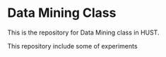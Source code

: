 # Data Mining Class

This is the repository for Data Mining class in HUST.

This repository include some of experiments
